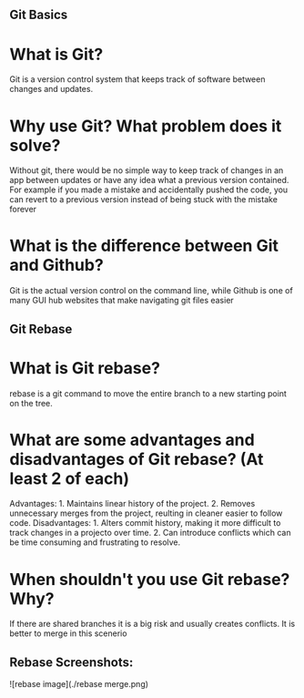 ## Git Basics

# What is Git?
Git is a version control system that keeps track of software between changes and updates.

# Why use Git? What problem does it solve?
Without git, there would be no simple way to keep track of changes in an app between updates or have any idea what a previous version contained. For example if you made a mistake and accidentally pushed the code, you can revert to a previous version instead of being stuck with the mistake forever

# What is the difference between Git and Github?
Git is the actual version control on the command line, while Github is one of many GUI hub websites that make navigating git files easier

## Git Rebase

# What is Git rebase?
rebase is a git command to move the entire branch to a new starting point on the tree. 

# What are some advantages and disadvantages of Git rebase? (At least 2 of each)
Advantages: 1. Maintains linear history of the project. 2. Removes unnecessary merges from the project, reulting in cleaner easier to follow code. Disadvantages: 1. Alters commit history, making it more difficult to track changes in a projecto over time. 2. Can introduce conflicts which can be time consuming and frustrating to resolve.

# When shouldn't you use Git rebase? Why?
If there are shared branches it is a big risk and usually creates conflicts. It is better to merge in this scenerio

## Rebase Screenshots:
![rebase image](./rebase merge.png)
